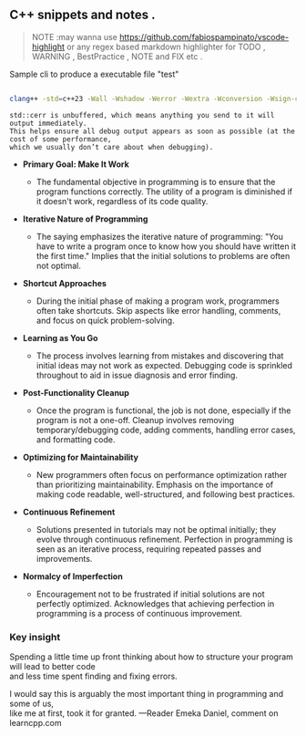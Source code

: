 ## C++ snippets and notes .
> NOTE :may wanna use https://github.com/fabiospampinato/vscode-highlight or any regex based markdown highlighter for TODO , WARNING , BestPractice , NOTE and FIX etc .

Sample cli to produce a executable file "test"
```zsh

clang++ -std=c++23 -Wall -Wshadow -Werror -Wextra -Wconversion -Wsign-conversion -Weffc++ -g -glldb CH7/ch7_d.cpp -o bin/test

```

```text 
std::cerr is unbuffered, which means anything you send to it will output immediately.  
This helps ensure all debug output appears as soon as possible (at the cost of some performance,  
which we usually don’t care about when debugging).
```

- **Primary Goal: Make It Work**
  - The fundamental objective in programming is to ensure that the program functions
    correctly. The utility of a program is diminished if it doesn't work, regardless of
    its code quality.

- **Iterative Nature of Programming**
  - The saying emphasizes the iterative nature of programming: "You have to write a
    program once to know how you should have written it the first time." Implies that the
    initial solutions to problems are often not optimal.

- **Shortcut Approaches**
  - During the initial phase of making a program work, programmers often take shortcuts.
    Skip aspects like error handling, comments, and focus on quick problem-solving.

- **Learning as You Go**
  - The process involves learning from mistakes and discovering that initial ideas may
    not work as expected. Debugging code is sprinkled throughout to aid in issue
    diagnosis and error finding.

- **Post-Functionality Cleanup**
  - Once the program is functional, the job is not done, especially if the program is
    not a one-off. Cleanup involves removing temporary/debugging code, adding comments,
    handling error cases, and formatting code.

- **Optimizing for Maintainability**
  - New programmers often focus on performance optimization rather than prioritizing
    maintainability. Emphasis on the importance of making code readable,
    well-structured, and following best practices.

- **Continuous Refinement**
  - Solutions presented in tutorials may not be optimal initially; they evolve through
    continuous refinement. Perfection in programming is seen as an iterative process,
    requiring repeated passes and improvements.

- **Normalcy of Imperfection**
  - Encouragement not to be frustrated if initial solutions are not perfectly optimized.
    Acknowledges that achieving perfection in programming is a process of continuous
    improvement.


### Key insight

Spending a little time up front thinking about how to structure your program will lead to better code  
and less time spent finding and fixing errors.

I would say this is arguably the most important thing in programming and some of us,  
like me at first, took it for granted.
    —Reader Emeka Daniel, comment on learncpp.com

